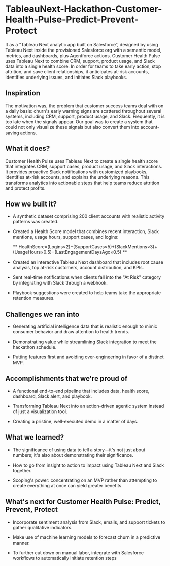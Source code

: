 # TableauNext-Hackathon-Customer-Health-Pulse-Predict-Prevent-Protect
It as a “Tableau Next analytic app built on Salesforce”, designed by using Tableau Next inside the provisioned Salesforce org with a semantic model, metrics, and dashboards, plus Agentforce actions.
Customer Health Pulse uses Tableau Next to combine CRM, support, product usage, and Slack data into a single health score. In order for teams to take early action, stop attrition, and save client relationships, it anticipates at-risk accounts, identifies underlying issues, and initiates Slack playbooks.

## Inspiration
The motivation was, the problem that customer success teams deal with on a daily basis: churn's early warning signs are scattered throughout several systems, including CRM, support, product usage, and Slack. Frequently, it is too late when the signals appear. Our goal was to create a system that could not only visualize these signals but also convert them into account-saving actions.

## What it does?
Customer Health Pulse uses Tableau Next to create a single health score that integrates CRM, support cases, product usage, and Slack interactions. It provides proactive Slack notifications with customized playbooks, identifies at-risk accounts, and explains the underlying reasons. This transforms analytics into actionable steps that help teams reduce attrition and protect profits.

## How we built it?
- A synthetic dataset comprising 200 client accounts with realistic activity patterns was created.

- Created a Health Score model that combines recent interaction, Slack mentions, usage hours, support cases, and logins:

  ** HealthScore=(Logins×2)−(SupportCases×5)+(SlackMentions×3)+(UsageHours×0.5)−(LastEngagementDaysAgo×0.5) **

- Created an interactive Tableau Next dashboard that includes root cause analysis, top at-risk customers, account distribution, and KPIs.

- Sent real-time notifications when clients fall into the "At Risk" category by integrating with Slack through a webhook.

- Playbook suggestions were created to help teams take the appropriate retention measures.


## Challenges we ran into
- Generating artificial intelligence data that is realistic enough to mimic consumer behavior and draw attention to health trends.

- Demonstrating value while streamlining Slack integration to meet the hackathon schedule.

- Putting features first and avoiding over-engineering in favor of a distinct MVP.

## Accomplishments that we're proud of
- A functional end-to-end pipeline that includes data, health score, dashboard, Slack alert, and playbook.

- Transforming Tableau Next into an action-driven agentic system instead of just a visualization tool.

- Creating a pristine, well-executed demo in a matter of days.

## What we learned?
- The significance of using data to tell a story—it's not just about numbers; it's also about demonstrating their significance.

- How to go from insight to action to impact using Tableau Next and Slack together.

- Scoping's power: concentrating on an MVP rather than attempting to create everything at once can yield greater benefits.

## What's next for Customer Health Pulse: Predict, Prevent, Protect
- Incorporate sentiment analysis from Slack, emails, and support tickets to gather qualitative indicators.

- Make use of machine learning models to forecast churn in a predictive manner.

- To further cut down on manual labor, integrate with Salesforce workflows to automatically initiate retention steps
